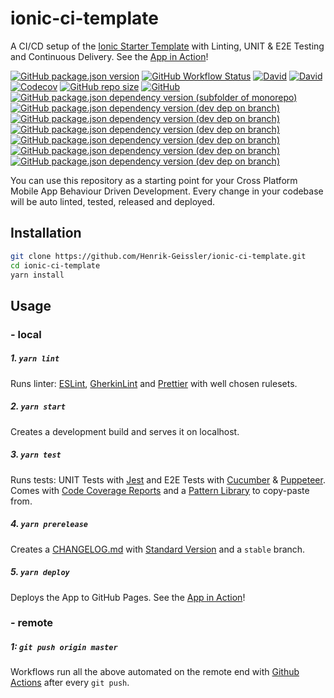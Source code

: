 # ionic-ci-template

A CI/CD setup of the [Ionic Starter Template](https://ionicframework.com/docs/v3/cli/starters.html) with Linting, UNIT & E2E Testing and Continuous Delivery. See the [App in Action](https://henrik-geissler.github.io/ionic-ci-template)!

[![GitHub package.json version](https://img.shields.io/github/package-json/v/Henrik-Geissler/ionic-ci-template)](https://github.com/Henrik-Geissler/ionic-ci-template/releases)
[![GitHub Workflow Status](https://img.shields.io/github/workflow/status/Henrik-Geissler/ionic-ci-template/CI)](https://github.com/Henrik-Geissler/ionic-ci-template/deployments)
[![David](https://img.shields.io/david/Henrik-Geissler/ionic-ci-template)](https://david-dm.org/Henrik-Geissler/ionic-ci-template)
[![David](https://img.shields.io/david/dev/Henrik-Geissler/ionic-ci-template)](https://david-dm.org/Henrik-Geissler/ionic-ci-template?type=dev)
[![Codecov](https://img.shields.io/codecov/c/github/Henrik-Geissler/ionic-ci-template)](https://codecov.io/gh/Henrik-Geissler/ionic-ci-template)
[![GitHub repo size](https://img.shields.io/github/repo-size/Henrik-Geissler/ionic-ci-template)]()
[![GitHub](https://img.shields.io/github/license/Henrik-Geissler/ionic-ci-template)](https://github.com/Henrik-Geissler/ionic-ci-template/blob/master/LICENSE)
[![GitHub package.json dependency version (subfolder of monorepo)](https://img.shields.io/github/package-json/dependency-version/Henrik-Geissler/ionic-ci-template/react)](https://reactjs.org/)
[![GitHub package.json dependency version (dev dep on branch)](https://img.shields.io/github/package-json/dependency-version/Henrik-Geissler/ionic-ci-template/dev/ionic)](https://ionicframework.com/)
[![GitHub package.json dependency version (dev dep on branch)](https://img.shields.io/github/package-json/dependency-version/Henrik-Geissler/ionic-ci-template/dev/cucumber)](https://cucumber.io/)
[![GitHub package.json dependency version (dev dep on branch)](https://img.shields.io/github/package-json/dependency-version/Henrik-Geissler/ionic-ci-template/dev/puppeteer)](https://pptr.dev/)
[![GitHub package.json dependency version (dev dep on branch)](https://img.shields.io/github/package-json/dependency-version/Henrik-Geissler/ionic-ci-template/dev/pixelmatch)](https://github.com/mapbox/pixelmatch)
[![GitHub package.json dependency version (dev dep on branch)](https://img.shields.io/github/package-json/dependency-version/Henrik-Geissler/ionic-ci-template/dev/prettier)](https://prettier.io/)
[![GitHub package.json dependency version (dev dep on branch)](https://img.shields.io/github/package-json/dependency-version/Henrik-Geissler/ionic-ci-template/dev/standard-version)](https://www.conventionalcommits.org/)

You can use this repository as a starting point for your Cross Platform Mobile App Behaviour Driven Development. Every change in your codebase will be auto linted, tested, released and deployed.

## Installation

```bash
git clone https://github.com/Henrik-Geissler/ionic-ci-template.git
cd ionic-ci-template
yarn install
```

## Usage

### - local

##### 1. `yarn lint`

Runs linter: [ESLint](https://eslint.org/), [GherkinLint](https://github.com/vsiakka/gherkin-lint/) and [Prettier](https://www.prettier.io/)
with well chosen rulesets.

##### 2. `yarn start`

Creates a development build and serves it on localhost.

##### 3. `yarn test`

Runs tests: UNIT Tests with [Jest](https://jestjs.io/) and E2E Tests with [Cucumber](https://cucumber.io/) & [Puppeteer](https://pptr.dev/). Comes with [Code Coverage Reports](https://codecov.io/gh/Henrik-Geissler/ionic-ci-template) and a [Pattern Library](https://github.com/Henrik-Geissler/ionic-ci-template/tree/master/pattern/feature) to copy-paste from.

##### 4. `yarn prerelease`

Creates a [CHANGELOG.md](https://github.com/Henrik-Geissler/ionic-ci-template/blob/master/CHANGELOG.md) with [Standard Version](https://www.conventionalcommits.org/) and a `stable` branch.

##### 5. `yarn deploy`

Deploys the App to GitHub Pages. See the [App in Action](https://henrik-geissler.github.io/ionic-ci-template)!

### - remote

##### 1: `git push origin master`

Workflows run all the above automated on the remote end with [Github Actions](https://github.com/Henrik-Geissler/ionic-ci-template/actions) after every `git push`.

